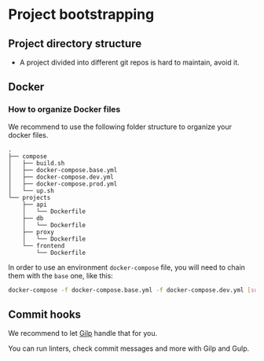 # Project bootstrapping

## Project directory structure

- A project divided into different git repos is hard to maintain,
  avoid it.

## Docker

### How to organize Docker files

We recommend to use the following folder structure to organize your docker files.

```text
.
├── compose
│   ├── build.sh
│   ├── docker-compose.base.yml
│   ├── docker-compose.dev.yml
│   ├── docker-compose.prod.yml
│   └── up.sh
└── projects
    ├── api
    │   └── Dockerfile
    ├── db
    │   └── Dockerfile
    ├── proxy
    │   └── Dockerfile
    └── frontend
        └── Dockerfile
```

In order to use an environment `docker-compose` file,
you will need to chain them with the `base` one, like this:

```bash
docker-compose -f docker-compose.base.yml -f docker-compose.dev.yml [subcommand] <args>
```

## Commit hooks

We recommend to let [Gilp](https://github.com/sophilabs/gilp) handle that for you.

You can run linters, check commit messages and more with Gilp and Gulp.